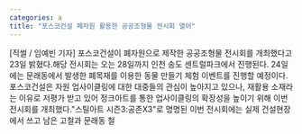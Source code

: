```yaml
---
categories: a
title: "포스코건설 폐자원 활용한 공공조형물 전시회 열어"
---
```

[직썰 / 임예빈 기자] 포스코건설이 폐자원으로 제작한 공공조형물 전시회를 개최했다고 23일 밝혔다.해당 전시회는 오는 28일까지 인천 송도 센트럴파크에서 진행된다. 24일에는 문래동에서 발생한 폐목재를 이용한 동물 만들기 체험 이벤트를 진행할 예정이다.포스코건설은 자원 업사이클링에 대한 대중들의 관심이 높아지고 있으나, 재활용 소재라는 이유로 저평가 받고 있어 정크아트를 통한 업사이클링의 확장성을 높이기 위해 이번 전시회를 개최했다."스틸아트 시즌3:공존X3"로 명명된 이번 전시회에는 실제 건설현장에서 쓰고 남은 고철과 문래동 철